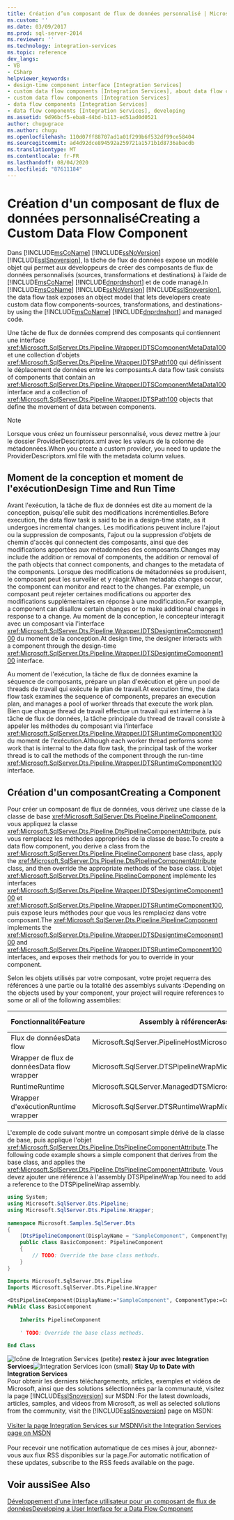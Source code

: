 ```yaml
---
title: Création d’un composant de flux de données personnalisé | Microsoft Docs
ms.custom: ''
ms.date: 03/09/2017
ms.prod: sql-server-2014
ms.reviewer: ''
ms.technology: integration-services
ms.topic: reference
dev_langs:
- VB
- CSharp
helpviewer_keywords:
- design-time component interface [Integration Services]
- custom data flow components [Integration Services], about data flow components
- custom data flow components [Integration Services]
- data flow components [Integration Services]
- data flow components [Integration Services], developing
ms.assetid: 9d96bcf5-eba8-44bd-b113-ed51ad0d0521
author: chugugrace
ms.author: chugu
ms.openlocfilehash: 110d07ff88707ad1a01f299b6f532df99ce58404
ms.sourcegitcommit: ad4d92dce894592a259721a1571b1d8736abacdb
ms.translationtype: MT
ms.contentlocale: fr-FR
ms.lasthandoff: 08/04/2020
ms.locfileid: "87611184"
---
```

# <a name="creating-a-custom-data-flow-component"></a><span data-ttu-id="59b86-102">Création d'un composant de flux de données personnalisé</span><span class="sxs-lookup"><span data-stu-id="59b86-102">Creating a Custom Data Flow Component</span></span>
  <span data-ttu-id="59b86-103">Dans [!INCLUDE[msCoName](../../../includes/msconame-md.md)] [!INCLUDE[ssNoVersion](../../../includes/ssnoversion-md.md)] [!INCLUDE[ssISnoversion](../../../includes/ssisnoversion-md.md)], la tâche de flux de données expose un modèle objet qui permet aux développeurs de créer des composants de flux de données personnalisés (sources, transformations et destinations) à l’aide de [!INCLUDE[msCoName](../../../includes/msconame-md.md)] [!INCLUDE[dnprdnshort](../../../includes/dnprdnshort-md.md)] et de code managé.</span><span class="sxs-lookup"><span data-stu-id="59b86-103">In [!INCLUDE[msCoName](../../../includes/msconame-md.md)] [!INCLUDE[ssNoVersion](../../../includes/ssnoversion-md.md)] [!INCLUDE[ssISnoversion](../../../includes/ssisnoversion-md.md)], the data flow task exposes an object model that lets developers create custom data flow components-sources, transformations, and destinations-by using the [!INCLUDE[msCoName](../../../includes/msconame-md.md)] [!INCLUDE[dnprdnshort](../../../includes/dnprdnshort-md.md)] and managed code.</span></span>  
  
 <span data-ttu-id="59b86-104">Une tâche de flux de données comprend des composants qui contiennent une interface <xref:Microsoft.SqlServer.Dts.Pipeline.Wrapper.IDTSComponentMetaData100> et une collection d'objets <xref:Microsoft.SqlServer.Dts.Pipeline.Wrapper.IDTSPath100> qui définissent le déplacement de données entre les composants.</span><span class="sxs-lookup"><span data-stu-id="59b86-104">A data flow task consists of components that contain an <xref:Microsoft.SqlServer.Dts.Pipeline.Wrapper.IDTSComponentMetaData100> interface and a collection of <xref:Microsoft.SqlServer.Dts.Pipeline.Wrapper.IDTSPath100> objects that define the movement of data between components.</span></span>  
  
> [!NOTE]  
>  <span data-ttu-id="59b86-105">Lorsque vous créez un fournisseur personnalisé, vous devez mettre à jour le dossier ProviderDescriptors.xml avec les valeurs de la colonne de métadonnées.</span><span class="sxs-lookup"><span data-stu-id="59b86-105">When you create a custom provider, you need to update the ProviderDescriptors.xml file with the metadata column values.</span></span>  
  
## <a name="design-time-and-run-time"></a><span data-ttu-id="59b86-106">Moment de la conception et moment de l'exécution</span><span class="sxs-lookup"><span data-stu-id="59b86-106">Design Time and Run Time</span></span>  
 <span data-ttu-id="59b86-107">Avant l'exécution, la tâche de flux de données est dite au moment de la conception, puisqu'elle subit des modifications incrémentielles.</span><span class="sxs-lookup"><span data-stu-id="59b86-107">Before execution, the data flow task is said to be in a design-time state, as it undergoes incremental changes.</span></span> <span data-ttu-id="59b86-108">Les modifications peuvent inclure l'ajout ou la suppression de composants, l'ajout ou la suppression d'objets de chemin d'accès qui connectent des composants, ainsi que des modifications apportées aux métadonnées des composants.</span><span class="sxs-lookup"><span data-stu-id="59b86-108">Changes may include the addition or removal of components, the addition or removal of the path objects that connect components, and changes to the metadata of the components.</span></span> <span data-ttu-id="59b86-109">Lorsque des modifications de métadonnées se produisent, le composant peut les surveiller et y réagir.</span><span class="sxs-lookup"><span data-stu-id="59b86-109">When metadata changes occur, the component can monitor and react to the changes.</span></span> <span data-ttu-id="59b86-110">Par exemple, un composant peut rejeter certaines modifications ou apporter des modifications supplémentaires en réponse à une modification.</span><span class="sxs-lookup"><span data-stu-id="59b86-110">For example, a component can disallow certain changes or to make additional changes in response to a change.</span></span> <span data-ttu-id="59b86-111">Au moment de la conception, le concepteur interagit avec un composant via l'interface <xref:Microsoft.SqlServer.Dts.Pipeline.Wrapper.IDTSDesigntimeComponent100> du moment de la conception.</span><span class="sxs-lookup"><span data-stu-id="59b86-111">At design time, the designer interacts with a component through the design-time <xref:Microsoft.SqlServer.Dts.Pipeline.Wrapper.IDTSDesigntimeComponent100> interface.</span></span>  
  
 <span data-ttu-id="59b86-112">Au moment de l'exécution, la tâche de flux de données examine la séquence de composants, prépare un plan d'exécution et gère un pool de threads de travail qui exécute le plan de travail.</span><span class="sxs-lookup"><span data-stu-id="59b86-112">At execution time, the data flow task examines the sequence of components, prepares an execution plan, and manages a pool of worker threads that execute the work plan.</span></span> <span data-ttu-id="59b86-113">Bien que chaque thread de travail effectue un travail qui est interne à la tâche de flux de données, la tâche principale du thread de travail consiste à appeler les méthodes du composant via l'interface <xref:Microsoft.SqlServer.Dts.Pipeline.Wrapper.IDTSRuntimeComponent100> du moment de l'exécution.</span><span class="sxs-lookup"><span data-stu-id="59b86-113">Although each worker thread performs some work that is internal to the data flow task, the principal task of the worker thread is to call the methods of the component through the run-time <xref:Microsoft.SqlServer.Dts.Pipeline.Wrapper.IDTSRuntimeComponent100> interface.</span></span>  
  
## <a name="creating-a-component"></a><span data-ttu-id="59b86-114">Création d'un composant</span><span class="sxs-lookup"><span data-stu-id="59b86-114">Creating a Component</span></span>  
 <span data-ttu-id="59b86-115">Pour créer un composant de flux de données, vous dérivez une classe de la classe de base <xref:Microsoft.SqlServer.Dts.Pipeline.PipelineComponent>, vous appliquez la classe <xref:Microsoft.SqlServer.Dts.Pipeline.DtsPipelineComponentAttribute>, puis vous remplacez les méthodes appropriées de la classe de base.</span><span class="sxs-lookup"><span data-stu-id="59b86-115">To create a data flow component, you derive a class from the <xref:Microsoft.SqlServer.Dts.Pipeline.PipelineComponent> base class, apply the <xref:Microsoft.SqlServer.Dts.Pipeline.DtsPipelineComponentAttribute> class, and then override the appropriate methods of the base class.</span></span> <span data-ttu-id="59b86-116">L'objet <xref:Microsoft.SqlServer.Dts.Pipeline.PipelineComponent> implémente les interfaces <xref:Microsoft.SqlServer.Dts.Pipeline.Wrapper.IDTSDesigntimeComponent100> et <xref:Microsoft.SqlServer.Dts.Pipeline.Wrapper.IDTSRuntimeComponent100>, puis expose leurs méthodes pour que vous les remplaciez dans votre composant.</span><span class="sxs-lookup"><span data-stu-id="59b86-116">The <xref:Microsoft.SqlServer.Dts.Pipeline.PipelineComponent> implements the <xref:Microsoft.SqlServer.Dts.Pipeline.Wrapper.IDTSDesigntimeComponent100> and <xref:Microsoft.SqlServer.Dts.Pipeline.Wrapper.IDTSRuntimeComponent100> interfaces, and exposes their methods for you to override in your component.</span></span>  
  
 <span data-ttu-id="59b86-117">Selon les objets utilisés par votre composant, votre projet requerra des références à une partie ou la totalité des assemblys suivants :</span><span class="sxs-lookup"><span data-stu-id="59b86-117">Depending on the objects used by your component, your project will require references to some or all of the following assemblies:</span></span>  
  
|<span data-ttu-id="59b86-118">Fonctionnalité</span><span class="sxs-lookup"><span data-stu-id="59b86-118">Feature</span></span>|<span data-ttu-id="59b86-119">Assembly à référencer</span><span class="sxs-lookup"><span data-stu-id="59b86-119">Assembly to reference</span></span>|<span data-ttu-id="59b86-120">Espace de noms à importer</span><span class="sxs-lookup"><span data-stu-id="59b86-120">Namespace to import</span></span>|  
|-------------|---------------------------|-------------------------|  
|<span data-ttu-id="59b86-121">Flux de données</span><span class="sxs-lookup"><span data-stu-id="59b86-121">Data flow</span></span>|<span data-ttu-id="59b86-122">Microsoft.SqlServer.PipelineHost</span><span class="sxs-lookup"><span data-stu-id="59b86-122">Microsoft.SqlServer.PipelineHost</span></span>|<xref:Microsoft.SqlServer.Dts.Pipeline>|  
|<span data-ttu-id="59b86-123">Wrapper de flux de données</span><span class="sxs-lookup"><span data-stu-id="59b86-123">Data flow wrapper</span></span>|<span data-ttu-id="59b86-124">Microsoft.SqlServer.DTSPipelineWrap</span><span class="sxs-lookup"><span data-stu-id="59b86-124">Microsoft.SqlServer.DTSPipelineWrap</span></span>|<xref:Microsoft.SqlServer.Dts.Pipeline.Wrapper>|  
|<span data-ttu-id="59b86-125">Runtime</span><span class="sxs-lookup"><span data-stu-id="59b86-125">Runtime</span></span>|<span data-ttu-id="59b86-126">Microsoft.SQLServer.ManagedDTS</span><span class="sxs-lookup"><span data-stu-id="59b86-126">Microsoft.SQLServer.ManagedDTS</span></span>|<xref:Microsoft.SqlServer.Dts.Runtime>|  
|<span data-ttu-id="59b86-127">Wrapper d'exécution</span><span class="sxs-lookup"><span data-stu-id="59b86-127">Runtime wrapper</span></span>|<span data-ttu-id="59b86-128">Microsoft.SqlServer.DTSRuntimeWrap</span><span class="sxs-lookup"><span data-stu-id="59b86-128">Microsoft.SqlServer.DTSRuntimeWrap</span></span>|<xref:Microsoft.SqlServer.Dts.Runtime.Wrapper>|  
  
 <span data-ttu-id="59b86-129">L'exemple de code suivant montre un composant simple dérivé de la classe de base, puis applique l'objet <xref:Microsoft.SqlServer.Dts.Pipeline.DtsPipelineComponentAttribute>.</span><span class="sxs-lookup"><span data-stu-id="59b86-129">The following code example shows a simple component that derives from the base class, and applies the <xref:Microsoft.SqlServer.Dts.Pipeline.DtsPipelineComponentAttribute>.</span></span> <span data-ttu-id="59b86-130">Vous devez ajouter une référence à l'assembly DTSPipelineWrap.</span><span class="sxs-lookup"><span data-stu-id="59b86-130">You need to add a reference to the DTSPipelineWrap assembly.</span></span>  
  
```csharp  
using System;  
using Microsoft.SqlServer.Dts.Pipeline;  
using Microsoft.SqlServer.Dts.Pipeline.Wrapper;  
  
namespace Microsoft.Samples.SqlServer.Dts  
{  
    [DtsPipelineComponent(DisplayName = "SampleComponent", ComponentType = ComponentType.Transform )]  
    public class BasicComponent: PipelineComponent  
    {  
        // TODO: Override the base class methods.  
    }  
}  
```  
  
```vb  
Imports Microsoft.SqlServer.Dts.Pipeline  
Imports Microsoft.SqlServer.Dts.Pipeline.Wrapper  
  
<DtsPipelineComponent(DisplayName:="SampleComponent", ComponentType:=ComponentType.Transform)> _  
Public Class BasicComponent  
  
    Inherits PipelineComponent  
  
    ' TODO: Override the base class methods.  
  
End Class  
```  
  
<span data-ttu-id="59b86-131">![Icône de Integration Services (petite)](../../media/dts-16.gif "Icône Integration Services (petite)")  **restez à jour avec Integration Services**</span><span class="sxs-lookup"><span data-stu-id="59b86-131">![Integration Services icon (small)](../../media/dts-16.gif "Integration Services icon (small)")  **Stay Up to Date with Integration Services**</span></span><br /> <span data-ttu-id="59b86-132">Pour obtenir les derniers téléchargements, articles, exemples et vidéos de Microsoft, ainsi que des solutions sélectionnées par la communauté, visitez la page [!INCLUDE[ssISnoversion](../../../includes/ssisnoversion-md.md)] sur MSDN :</span><span class="sxs-lookup"><span data-stu-id="59b86-132">For the latest downloads, articles, samples, and videos from Microsoft, as well as selected solutions from the community, visit the [!INCLUDE[ssISnoversion](../../../includes/ssisnoversion-md.md)] page on MSDN:</span></span><br /><br /> [<span data-ttu-id="59b86-133">Visiter la page Integration Services sur MSDN</span><span class="sxs-lookup"><span data-stu-id="59b86-133">Visit the Integration Services page on MSDN</span></span>](https://go.microsoft.com/fwlink/?LinkId=136655)<br /><br /> <span data-ttu-id="59b86-134">Pour recevoir une notification automatique de ces mises à jour, abonnez-vous aux flux RSS disponibles sur la page.</span><span class="sxs-lookup"><span data-stu-id="59b86-134">For automatic notification of these updates, subscribe to the RSS feeds available on the page.</span></span>  
  
## <a name="see-also"></a><span data-ttu-id="59b86-135">Voir aussi</span><span class="sxs-lookup"><span data-stu-id="59b86-135">See Also</span></span>  
 [<span data-ttu-id="59b86-136">Développement d'une interface utilisateur pour un composant de flux de données</span><span class="sxs-lookup"><span data-stu-id="59b86-136">Developing a User Interface for a Data Flow Component</span></span>](developing-a-user-interface-for-a-data-flow-component.md)  
  
  
